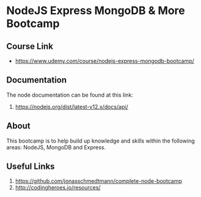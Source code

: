 # NodeJS Express MongoDB & More Bootcamp

## Course Link

- https://www.udemy.com/course/nodejs-express-mongodb-bootcamp/

## Documentation

The node documentation can be found at this link:

1. https://nodejs.org/dist/latest-v12.x/docs/api/

## About

This bootcamp is to help build up knowledge and skills within the following areas: NodeJS, MongoDB and Express.

## Useful Links

1. https://github.com/jonasschmedtmann/complete-node-bootcamp
2. http://codingheroes.io/resources/
